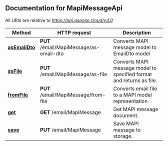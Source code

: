 ## Documentation for MapiMessageApi

All URIs are relative to *https://api.aspose.cloud/v4.0*

Method | HTTP request | Description
------ | ------------ | -----------
[**asEmailDto**](MapiMessageApi.md#asEmailDto) | **PUT** /email/MapiMessage/as-email-dto | Converts MAPI message model to EmailDto model
[**asFile**](MapiMessageApi.md#asFile) | **PUT** /email/MapiMessage/as-file | Converts MAPI message model to specified format and returns as file.
[**fromFile**](MapiMessageApi.md#fromFile) | **PUT** /email/MapiMessage/from-file | Converts email file to a MAPI model representation
[**get**](MapiMessageApi.md#get) | **GET** /email/MapiMessage | Get MAPI message document.
[**save**](MapiMessageApi.md#save) | **PUT** /email/MapiMessage | Save MAPI message to storage.

